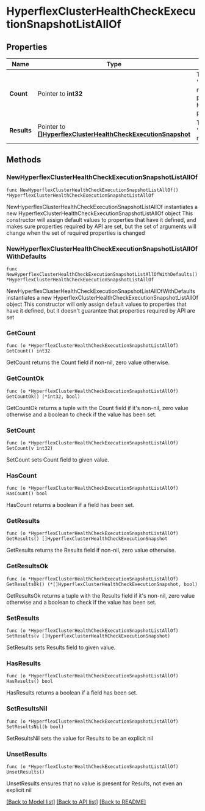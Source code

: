 # HyperflexClusterHealthCheckExecutionSnapshotListAllOf

## Properties

Name | Type | Description | Notes
------------ | ------------- | ------------- | -------------
**Count** | Pointer to **int32** | The total number of &#39;hyperflex.ClusterHealthCheckExecutionSnapshot&#39; resources matching the request, accross all pages. The &#39;Count&#39; attribute is included when the HTTP GET request includes the &#39;$inlinecount&#39; parameter. | [optional] 
**Results** | Pointer to [**[]HyperflexClusterHealthCheckExecutionSnapshot**](HyperflexClusterHealthCheckExecutionSnapshot.md) | The array of &#39;hyperflex.ClusterHealthCheckExecutionSnapshot&#39; resources matching the request. | [optional] 

## Methods

### NewHyperflexClusterHealthCheckExecutionSnapshotListAllOf

`func NewHyperflexClusterHealthCheckExecutionSnapshotListAllOf() *HyperflexClusterHealthCheckExecutionSnapshotListAllOf`

NewHyperflexClusterHealthCheckExecutionSnapshotListAllOf instantiates a new HyperflexClusterHealthCheckExecutionSnapshotListAllOf object
This constructor will assign default values to properties that have it defined,
and makes sure properties required by API are set, but the set of arguments
will change when the set of required properties is changed

### NewHyperflexClusterHealthCheckExecutionSnapshotListAllOfWithDefaults

`func NewHyperflexClusterHealthCheckExecutionSnapshotListAllOfWithDefaults() *HyperflexClusterHealthCheckExecutionSnapshotListAllOf`

NewHyperflexClusterHealthCheckExecutionSnapshotListAllOfWithDefaults instantiates a new HyperflexClusterHealthCheckExecutionSnapshotListAllOf object
This constructor will only assign default values to properties that have it defined,
but it doesn't guarantee that properties required by API are set

### GetCount

`func (o *HyperflexClusterHealthCheckExecutionSnapshotListAllOf) GetCount() int32`

GetCount returns the Count field if non-nil, zero value otherwise.

### GetCountOk

`func (o *HyperflexClusterHealthCheckExecutionSnapshotListAllOf) GetCountOk() (*int32, bool)`

GetCountOk returns a tuple with the Count field if it's non-nil, zero value otherwise
and a boolean to check if the value has been set.

### SetCount

`func (o *HyperflexClusterHealthCheckExecutionSnapshotListAllOf) SetCount(v int32)`

SetCount sets Count field to given value.

### HasCount

`func (o *HyperflexClusterHealthCheckExecutionSnapshotListAllOf) HasCount() bool`

HasCount returns a boolean if a field has been set.

### GetResults

`func (o *HyperflexClusterHealthCheckExecutionSnapshotListAllOf) GetResults() []HyperflexClusterHealthCheckExecutionSnapshot`

GetResults returns the Results field if non-nil, zero value otherwise.

### GetResultsOk

`func (o *HyperflexClusterHealthCheckExecutionSnapshotListAllOf) GetResultsOk() (*[]HyperflexClusterHealthCheckExecutionSnapshot, bool)`

GetResultsOk returns a tuple with the Results field if it's non-nil, zero value otherwise
and a boolean to check if the value has been set.

### SetResults

`func (o *HyperflexClusterHealthCheckExecutionSnapshotListAllOf) SetResults(v []HyperflexClusterHealthCheckExecutionSnapshot)`

SetResults sets Results field to given value.

### HasResults

`func (o *HyperflexClusterHealthCheckExecutionSnapshotListAllOf) HasResults() bool`

HasResults returns a boolean if a field has been set.

### SetResultsNil

`func (o *HyperflexClusterHealthCheckExecutionSnapshotListAllOf) SetResultsNil(b bool)`

 SetResultsNil sets the value for Results to be an explicit nil

### UnsetResults
`func (o *HyperflexClusterHealthCheckExecutionSnapshotListAllOf) UnsetResults()`

UnsetResults ensures that no value is present for Results, not even an explicit nil

[[Back to Model list]](../README.md#documentation-for-models) [[Back to API list]](../README.md#documentation-for-api-endpoints) [[Back to README]](../README.md)


